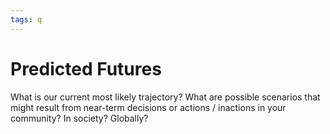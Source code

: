 ```yaml
--- 
tags: q
---
```


# Predicted Futures 

What is our current most likely trajectory?  What are possible scenarios that might result from near-term decisions or actions / inactions in your community? In society? Globally? 
